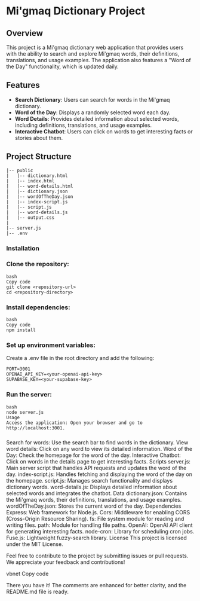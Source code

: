 # Mi'gmaq Dictionary Project

## Overview

This project is a Mi'gmaq dictionary web application that provides users with the ability to search and explore Mi'gmaq words, their definitions, translations, and usage examples. The application also features a "Word of the Day" functionality, which is updated daily.

## Features

- **Search Dictionary**: Users can search for words in the Mi'gmaq dictionary.
- **Word of the Day**: Displays a randomly selected word each day.
- **Word Details**: Provides detailed information about selected words, including definitions, translations, and usage examples.
- **Interactive Chatbot**: Users can click on words to get interesting facts or stories about them.

## Project Structure

```
|-- public
|   |-- dictionary.html
|   |-- index.html
|   |-- word-details.html
|   |-- dictionary.json
|   |-- wordOfTheDay.json
|   |-- index-script.js
|   |-- script.js
|   |-- word-details.js
|   |-- output.css
|
|-- server.js
|-- .env
```

### Installation

### Clone the repository:

```
bash
Copy code
git clone <repository-url>
cd <repository-directory>

```
### Install dependencies:
```
bash
Copy code
npm install
```
### Set up environment variables:
Create a .env file in the root directory and add the following:

```
PORT=3001
OPENAI_API_KEY=<your-openai-api-key>
SUPABASE_KEY=<your-supabase-key>
```

### Run the server:
```
bash
node server.js
Usage
Access the application: Open your browser and go to http://localhost:3001.
```

### 
Search for words: Use the search bar to find words in the dictionary.
View word details: Click on any word to view its detailed information.
Word of the Day: Check the homepage for the word of the day.
Interactive Chatbot: Click on words in the details page to get interesting facts.
Scripts
server.js: Main server script that handles API requests and updates the word of the day.
index-script.js: Handles fetching and displaying the word of the day on the homepage.
script.js: Manages search functionality and displays dictionary words.
word-details.js: Displays detailed information about selected words and integrates the chatbot.
Data
dictionary.json: Contains the Mi'gmaq words, their definitions, translations, and usage examples.
wordOfTheDay.json: Stores the current word of the day.
Dependencies
Express: Web framework for Node.js.
Cors: Middleware for enabling CORS (Cross-Origin Resource Sharing).
fs: File system module for reading and writing files.
path: Module for handling file paths.
OpenAI: OpenAI API client for generating interesting facts.
node-cron: Library for scheduling cron jobs.
Fuse.js: Lightweight fuzzy-search library.
License
This project is licensed under the MIT License.

Feel free to contribute to the project by submitting issues or pull requests. We appreciate your feedback and contributions!

vbnet
Copy code

There you have it! The comments are enhanced for better clarity, and the README.md file is ready.
